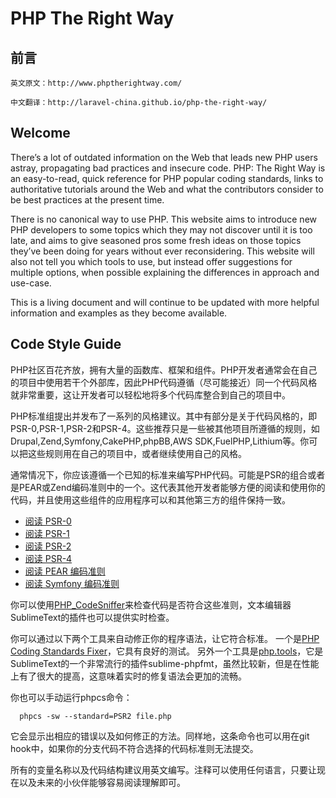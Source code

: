 
PHP The Right Way
=================

前言
-----------------

```
英文原文：http://www.phptherightway.com/
```
```
中文翻译：http://laravel-china.github.io/php-the-right-way/
```

Welcome
-------
There’s a lot of outdated information on the Web that leads new PHP users astray, propagating bad practices and insecure code. PHP: The Right Way is an easy-to-read, quick reference for PHP popular coding standards, links to authoritative tutorials around the Web and what the contributors consider to be best practices at the present time.

There is no canonical way to use PHP. This website aims to introduce new PHP developers to some topics which they may not discover until it is too late, and aims to give seasoned pros some fresh ideas on those topics they’ve been doing for years without ever reconsidering. This website will also not tell you which tools to use, but instead offer suggestions for multiple options, when possible explaining the differences in approach and use-case.

This is a living document and will continue to be updated with more helpful information and examples as they become available.

Code Style Guide
----------------

PHP社区百花齐放，拥有大量的函数库、框架和组件。PHP开发者通常会在自己的项目中使用若干个外部库，因此PHP代码遵循（尽可能接近）同一个代码风格就非常重要，这让开发者可以轻松地将多个代码库整合到自己的项目中。

PHP标准组提出并发布了一系列的风格建议。其中有部分是关于代码风格的，即PSR-0,PSR-1,PSR-2和PSR-4。这些推荐只是一些被其他项目所遵循的规则，如 Drupal,Zend,Symfony,CakePHP,phpBB,AWS SDK,FuelPHP,Lithium等。你可以把这些规则用在自己的项目中，或者继续使用自己的风格。

通常情况下，你应该遵循一个已知的标准来编写PHP代码。可能是PSR的组合或者是PEAR或Zend编码准则中的一个。这代表其他开发者能够方便的阅读和使用你的代码，并且使用这些组件的应用程序可以和其他第三方的组件保持一致。

* [阅读 PSR-0](https://github.com/php-fig/fig-standards/blob/master/accepted/PSR-0.md)
* [阅读 PSR-1](https://github.com/php-fig/fig-standards/blob/master/accepted/PSR-1-basic-coding-standard.md)
* [阅读 PSR-2](https://github.com/php-fig/fig-standards/blob/master/accepted/PSR-2-coding-style-guide.md)
* [阅读 PSR-4](https://github.com/php-fig/fig-standards/blob/master/accepted/PSR-4-autoloader.md)
* [阅读 PEAR 编码准则](http://pear.php.net/manual/en/standards.php)
* [阅读 Symfony 编码准则](http://symfony.com/doc/current/contributing/code/standards.html)

你可以使用[PHP_CodeSniffer](http://pear.php.net/package/PHP_CodeSniffer/)来检查代码是否符合这些准则，文本编辑器SublimeText的插件也可以提供实时检查。

你可以通过以下两个工具来自动修正你的程序语法，让它符合标准。
一个是[PHP Coding Standards Fixer](http://cs.sensiolabs.org/)，它具有良好的测试。
另外一个工具是[php.tools](https://github.com/dericofilho/php.tools)，它是SublimeText的一个非常流行的插件sublime-phpfmt，虽然比较新，但是在性能上有了很大的提高，这意味着实时的修复语法会更加的流畅。

你也可以手动运行phpcs命令：
```
  phpcs -sw --standard=PSR2 file.php
```
它会显示出相应的错误以及如何修正的方法。同样地，这条命令也可以用在git hook中，如果你的分支代码不符合选择的代码标准则无法提交。

所有的变量名称以及代码结构建议用英文编写。注释可以使用任何语言，只要让现在以及未来的小伙伴能够容易阅读理解即可。
